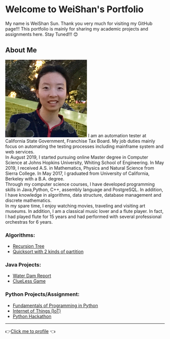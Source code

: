 # Welcome to WeiShan's Portfolio

My name is WeiShan Sun. Thank you very much for visiting my GitHub page!!! This portfolio is mainly for sharing my academic projects and assignments here. Stay Tuned!!! 😊

## About Me
<img src="Picture_weishan sun.jpg" width="258" height="244">
I am an automation tester at California State Government, Franchise Tax Board. My job duties mainly focus on automating the testing processes including mainframe system and web services. <br>In August 2019, I started pursuing online Master degree in Computer Science at Johns Hopkins University, Whiting School of Engineering. In May 2019, I received A.S. in Mathematics, Physics and Natural Science from Sierra College. In May 2017, I graduated from University of California, Berkeley with a B.A. degree. <br>Through my computer science courses, I have developed programming skills in Java,Python, C++, assembly language and PostgreSQL. In addition, I have knowledge in algorithms, data structure, database management and discrete mathematics. <br>In my spare time, I enjoy watching movies, traveling and visiting art museums. In addition, I am a classical music lover and a flute player. In fact, I had played flute for 15 years and had performed with several professional orchestras for 6 years.

### Algorithms:
- [Recursion Tree](https://github.com/wei06159git/WeiShan-Portfolio/blob/master/Recursion%20Tree.md)
- [Quicksort with 2 kinds of partition](https://github.com/wei06159git/WeiShan-Portfolio/blob/master/QuickSort.md)</br>

### Java Projects:
- [Water Dam Report](https://github.com/wei06159git/WeiShan-Portfolio/blob/master/Water%20Dam%20Report.md)
- [ClueLess Game](https://github.com/wei06159git/WeiShan-Portfolio/blob/master/ClueLess/README.md)
### Python Projects/Assignment:
- [Fundamentals of Programming in Python](https://github.com/wei06159git/Weishan_Profolio/blob/master/Fundamentals-of-Programming-in-Python.md)
- [Internet of Things (IoT)](https://github.com/wei06159git/Weishan_Profolio/blob/master/Internet-of-Things.md)
- [Python Hackathon](https://github.com/wei06159git/Weishan_Profolio/blob/master/Python-Hackathon.md)

-----------------------------
👉[Click me to profile](https://github.com/wei06159git) 👈
